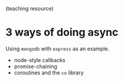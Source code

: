 (teaching resource)

# 3 ways of doing async

Using `mongodb` with `express` as an example.

- node-style callbacks
- promise-chaining
- coroutines and the `co` library
